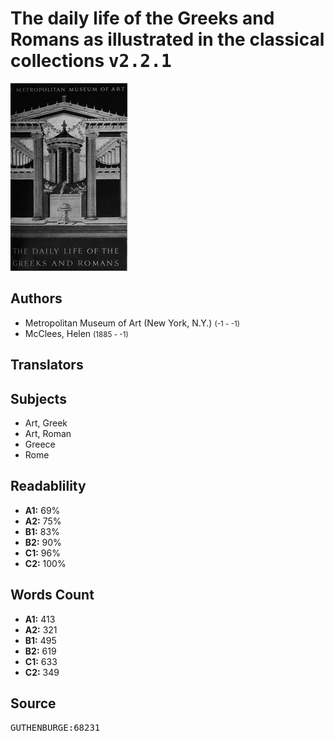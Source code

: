 # The daily life of the Greeks and Romans as illustrated in the classical collections <kbd>v2.2.1</kbd>

![](./cover.medium.jpg "")

## Authors


 - Metropolitan Museum of Art (New York, N.Y.) <small>(-1 - -1)</small>
 - McClees, Helen <small>(1885 - -1)</small>

## Translators



## Subjects


 - Art, Greek
 - Art, Roman
 - Greece
 - Rome

## Readablility


 - **A1:** 69%
 - **A2:** 75%
 - **B1:** 83%
 - **B2:** 90%
 - **C1:** 96%
 - **C2:** 100%

## Words Count


 - **A1:** 413
 - **A2:** 321
 - **B1:** 495
 - **B2:** 619
 - **C1:** 633
 - **C2:** 349

## Source


<kbd>GUTHENBURGE:68231</kbd>
